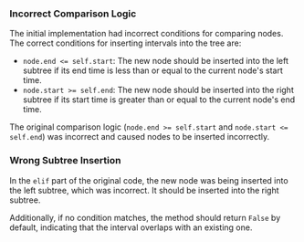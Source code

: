 ### Incorrect Comparison Logic

The initial implementation had incorrect conditions for comparing nodes. The correct conditions for inserting intervals into the tree are:

- `node.end <= self.start`: The new node should be inserted into the left subtree if its end time is less than or equal to the current node's start time.
- `node.start >= self.end`: The new node should be inserted into the right subtree if its start time is greater than or equal to the current node's end time.

The original comparison logic (`node.end >= self.start` and `node.start <= self.end`) was incorrect and caused nodes to be inserted incorrectly.

### Wrong Subtree Insertion

In the `elif` part of the original code, the new node was being inserted into the left subtree, which was incorrect. It should be inserted into the right subtree.

Additionally, if no condition matches, the method should return `False` by default, indicating that the interval overlaps with an existing one.



